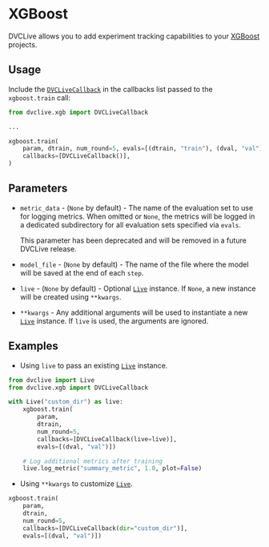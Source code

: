 # XGBoost

DVCLive allows you to add experiment tracking capabilities to your
[XGBoost](https://xgboost.ai/) projects.

## Usage

Include the
[`DVCLiveCallback`](https://github.com/iterative/dvclive/blob/main/src/dvclive/xgb.py)
in the callbacks list passed to the `xgboost.train` call:

```python
from dvclive.xgb import DVCLiveCallback

...

xgboost.train(
    param, dtrain, num_round=5, evals=[(dtrain, "train"), (dval, "val")]
    callbacks=[DVCLiveCallback()],
)
```

## Parameters

- `metric_data` - (`None` by default) - The name of the evaluation set to use
  for logging metrics. When omitted or `None`, the metrics will be logged in a
  dedicated subdirectory for all evaluation sets specified via `evals`.

  <admon type="warn">

  This parameter has been deprecated and will be removed in a future DVCLive
  release.

  </adom>

- `model_file` - (`None` by default) - The name of the file where the model will
  be saved at the end of each `step`.

- `live` - (`None` by default) - Optional [`Live`] instance. If `None`, a new
  instance will be created using `**kwargs`.

- `**kwargs` - Any additional arguments will be used to instantiate a new
  [`Live`] instance. If `live` is used, the arguments are ignored.

## Examples

- Using `live` to pass an existing [`Live`] instance.

```python
from dvclive import Live
from dvclive.xgb import DVCLiveCallback

with Live("custom_dir") as live:
    xgboost.train(
        param,
        dtrain,
        num_round=5,
        callbacks=[DVCLiveCallback(live=live)],
        evals=[(dval, "val")])

    # Log additional metrics after training
    live.log_metric("summary_metric", 1.0, plot=False)
```

- Using `**kwargs` to customize [`Live`].

```python
xgboost.train(
    param,
    dtrain,
    num_round=5,
    callbacks=[DVCLiveCallback(dir="custom_dir")],
    evals=[(dval, "val")])
```

[`live`]: /doc/dvclive/live

